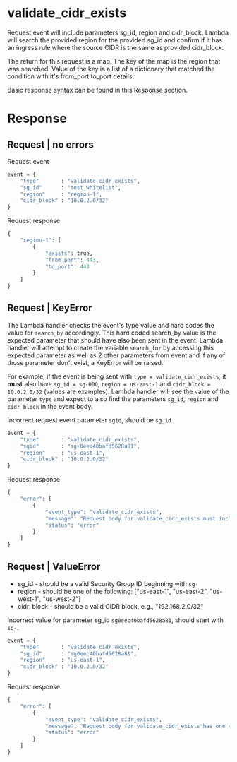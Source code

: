 # validate_cidr_exists

Request event will include parameters sg_id, region and cidr_block. Lambda will search the provided region for the provided sg_id and confirm if it has an ingress rule where the source CIDR is the same as provided cidr_block.

The return for this request is a map. The key of the map is the region that was searched. Value of the key is a list of a dictionary that matched the condition with it's from_port to_port details.

Basic response syntax can be found in this [Response](#request--no-errors) section.

# Response

## Request | no errors

Request event
```python
event = {
    "type"       : "validate_cidr_exists",
    "sg_id"      : "test_whitelist",
    "region"     : "region-1",
    "cidr_block" : "10.0.2.0/32"
}
```

Request response
```python
{
    "region-1": [
        {
            "exists": true,
            "from_port": 443,
            "to_port": 443
        }
    ]
}
```

## Request | KeyError

The Lambda handler checks the event's type value and hard codes the value for `search_by` accordingly. This hard coded search_by value is the expected parameter that should have also been sent in the event. Lambda handler will attempt to create the variable `search_for` by accessing this expected parameter as well as 2 other parameters from event and if any of those parameter don't exist, a KeyError will be raised.

For example, if the event is being sent with `type = validate_cidr_exists`, it **must** also have `sg_id = sg-000`, `region = us-east-1` and `cidr_block = 10.0.2.0/32` (values are examples). Lambda handler will see the value of the parameter `type` and expect to also find the parameters `sg_id`, `region` and `cidr_block` in the event body.

Incorrect request event parameter `sgid`, should be `sg_id`
```python
event = {
    "type"       : "validate_cidr_exists",
    "sgid"       : "sg-0eec40bafd5628a81",
    "region"     : "us-east-1",
    "cidr_block" : "10.0.2.0/32"
}
```

Request response
```python
{
    "error": [
        {
            "event_type": "validate_cidr_exists",
            "message": "Request body for validate_cidr_exists must include parameters sg_id, region, cidr_block. One or more parameters not found'",
            "status": "error"
        }
    ]
}
```

## Request | ValueError

* sg_id - should be a valid Security Group ID beginning with `sg-`
* region - should be one of the following: ["us-east-1", "us-east-2", "us-west-1", "us-west-2"]
* cidr_block - should be a valid CIDR block, e.g., "192.168.2.0/32"

Incorrect value for parameter sg_id `sg0eec40bafd5628a81`, should start with `sg-`.
```python
event = {
    "type"       : "validate_cidr_exists",
    "sg_id"      : "sg0eec40bafd5628a81",
    "region"     : "us-east-1",
    "cidr_block" : "10.0.2.0/32"
}
```

Request response
```python
{
    "error": [
        {
            "event_type": "validate_cidr_exists",
            "message": "Request body for validate_cidr_exists has one or more invalid parameter, must be valid values: sg_id = 'sg-0000', cidr_block = '10.0.2.0/32', region = must be one of the following: ['us-east-1', 'us-west-1', 'us-west-2', 'us-east-2']",
            "status": "error"
        }
    ]
}
```
